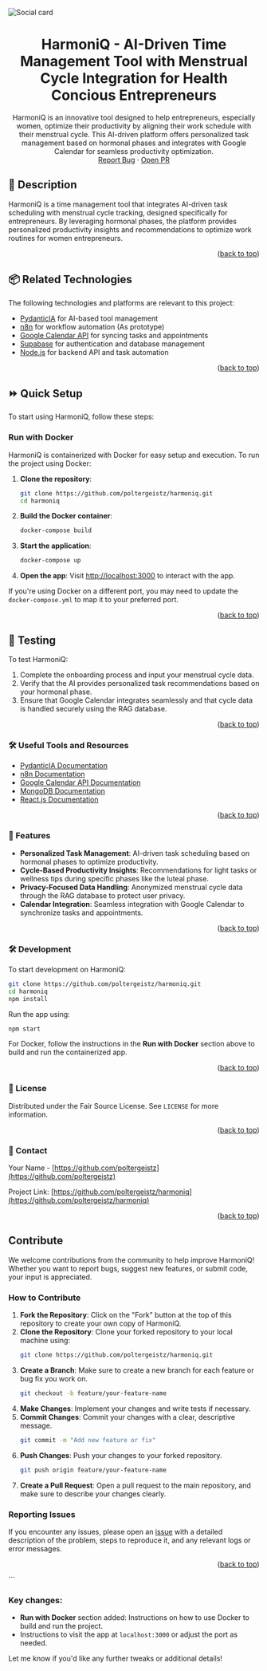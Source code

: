 <a name="readme-top"></a>

![Social card](https://github.com/user-attachments/assets/bbc45c02-8a84-44f4-8404-12ec181ccce3)


<div align="center">
  <h1 align="center">HarmoniQ - AI-Driven Time Management Tool with Menstrual Cycle Integration for Health Concious Entrepreneurs</h1>
  <p align="center">
    HarmoniQ is an innovative tool designed to help entrepreneurs, especially women, optimize their productivity by aligning their work schedule with their menstrual cycle. This AI-driven platform offers personalized task management based on hormonal phases and integrates with Google Calendar for seamless productivity optimization.
    <br />
    <a href="https://github.com/poltergeistz/harmoniq/issues/">Report Bug</a>
    ·
    <a href="https://github.com/poltergeistz/harmoniq/pulls">Open PR</a>
  </p>
</div>

## 📖 Description

HarmoniQ is a time management tool that integrates AI-driven task scheduling with menstrual cycle tracking, designed specifically for entrepreneurs. By leveraging hormonal phases, the platform provides personalized productivity insights and recommendations to optimize work routines for women entrepreneurs.

<p align="right">(<a href="#readme-top">back to top</a>)</p>

## 📦 Related Technologies

The following technologies and platforms are relevant to this project:

- [PydanticIA](https://github.com/pydantic/pydantic) for AI-based tool management
- [n8n](https://n8n.io/) for workflow automation (As prototype)
- [Google Calendar API](https://developers.google.com/calendar) for syncing tasks and appointments
- [Supabase](https://supabase.com/) for authentication and database management
- [Node.js](https://nodejs.org/) for backend API and task automation

<p align="right">(<a href="#readme-top">back to top</a>)</p>

## ⏩ Quick Setup

To start using HarmoniQ, follow these steps:

### Run with Docker

HarmoniQ is containerized with Docker for easy setup and execution. To run the project using Docker:

1. **Clone the repository**:
   ```bash
   git clone https://github.com/poltergeistz/harmoniq.git
   cd harmoniq
   ```

2. **Build the Docker container**:
   ```bash
   docker-compose build
   ```

3. **Start the application**:
   ```bash
   docker-compose up
   ```

4. **Open the app**:
   Visit [http://localhost:3000](http://localhost:3000) to interact with the app.

If you're using Docker on a different port, you may need to update the `docker-compose.yml` to map it to your preferred port.

<p align="right">(<a href="#readme-top">back to top</a>)</p>

## 🔬 Testing

To test HarmoniQ:

1. Complete the onboarding process and input your menstrual cycle data.
2. Verify that the AI provides personalized task recommendations based on your hormonal phase.
3. Ensure that Google Calendar integrates seamlessly and that cycle data is handled securely using the RAG database.

<p align="right">(<a href="#readme-top">back to top</a>)</p>

### 🛠 Useful Tools and Resources

- [PydanticIA Documentation](https://pydantic-docs.helpmanual.io/)
- [n8n Documentation](https://n8n.io/docs/)
- [Google Calendar API Documentation](https://developers.google.com/calendar)
- [MongoDB Documentation](https://docs.mongodb.com/)
- [React.js Documentation](https://reactjs.org/docs/getting-started.html)

<p align="right">(<a href="#readme-top">back to top</a>)</p>

### 🌟 Features

- **Personalized Task Management**: AI-driven task scheduling based on hormonal phases to optimize productivity.
- **Cycle-Based Productivity Insights**: Recommendations for light tasks or wellness tips during specific phases like the luteal phase.
- **Privacy-Focused Data Handling**: Anonymized menstrual cycle data through the RAG database to protect user privacy.
- **Calendar Integration**: Seamless integration with Google Calendar to synchronize tasks and appointments.

<p align="right">(<a href="#readme-top">back to top</a>)</p>

### 🛠 Development

To start development on HarmoniQ:

```bash
git clone https://github.com/poltergeistz/harmoniq.git
cd harmoniq
npm install
```

Run the app using:

```bash
npm start
```

For Docker, follow the instructions in the **Run with Docker** section above to build and run the containerized app.

<p align="right">(<a href="#readme-top">back to top</a>)</p>

### 📄 License

Distributed under the Fair Source License. See `LICENSE` for more information.

<p align="right">(<a href="#readme-top">back to top</a>)</p>

### 📧 Contact

Your Name - [https://github.com/poltergeistz](https://github.com/poltergeistz)

Project Link: [https://github.com/poltergeistz/harmoniq](https://github.com/poltergeistz/harmoniq)

<p align="right">(<a href="#readme-top">back to top</a>)</p>

## Contribute

We welcome contributions from the community to help improve HarmoniQ! Whether you want to report bugs, suggest new features, or submit code, your input is appreciated.

### How to Contribute

1. **Fork the Repository**: Click on the "Fork" button at the top of this repository to create your own copy of HarmoniQ.
2. **Clone the Repository**: Clone your forked repository to your local machine using:
   ```bash
   git clone https://github.com/poltergeistz/harmoniq.git
   ```
3. **Create a Branch**: Make sure to create a new branch for each feature or bug fix you work on.
   ```bash
   git checkout -b feature/your-feature-name
   ```
4. **Make Changes**: Implement your changes and write tests if necessary.
5. **Commit Changes**: Commit your changes with a clear, descriptive message.
   ```bash
   git commit -m "Add new feature or fix"
   ```
6. **Push Changes**: Push your changes to your forked repository.
   ```bash
   git push origin feature/your-feature-name
   ```
7. **Create a Pull Request**: Open a pull request to the main repository, and make sure to describe your changes clearly.

### Reporting Issues

If you encounter any issues, please open an [issue](https://github.com/poltergeistz/harmoniq/issues) with a detailed description of the problem, steps to reproduce it, and any relevant logs or error messages.

<p align="right">(<a href="#readme-top">back to top</a>)</p>
```

### Key changes:
- **Run with Docker** section added: Instructions on how to use Docker to build and run the project.
- Instructions to visit the app at `localhost:3000` or adjust the port as needed.

Let me know if you'd like any further tweaks or additional details!
